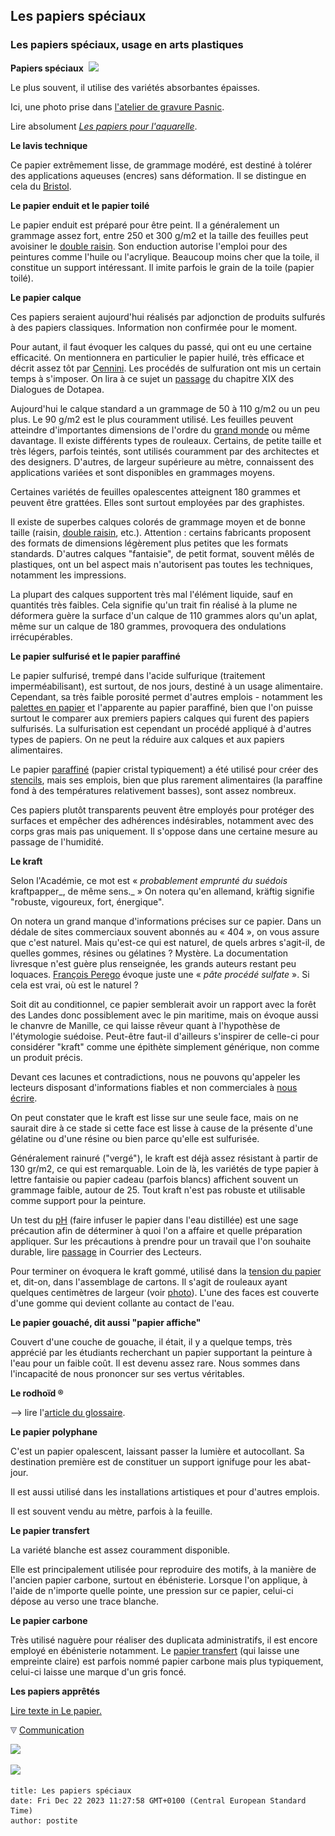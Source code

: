 ## Les papiers spéciaux
### Les papiers spéciaux, usage en arts plastiques
 **Papiers spéciaux**  ![](https://cbonvin.fr/sites/www.artrealite.com/images/pasniclarroque.jpg)

Le plus souvent, il utilise des variétés absorbantes épaisses.

Ici, une photo prise dans [l'atelier de gravure Pasnic](http://www.artrealite.com/pasnicatelier.htm).

Lire absolument _[Les papiers pour l'aquarelle](papierspourlaquarelle.html#lespapierspourlaquarelle)_.

**Le lavis technique**

Ce papier extrêmement lisse, de grammage modéré, est destiné à tolérer des applications aqueuses (encres) sans déformation. Il se distingue en cela du [Bristol](papierspourlaquarelle.html#bristol).

**Le papier enduit et le papier toilé**

Le papier enduit est préparé pour être peint. Il a généralement un grammage assez fort, entre 250 et 300 g/m2 et la taille des feuilles peut avoisiner le [double raisin](formatsdepapiers.html#doubleraisin). Son enduction autorise l'emploi pour des peintures comme l'huile ou l'acrylique. Beaucoup moins cher que la toile, il constitue un support intéressant. Il imite parfois le grain de la toile (papier toilé).

**Le papier calque**

Ces papiers seraient aujourd'hui réalisés par adjonction de produits sulfurés à des papiers classiques. Information non confirmée pour le moment.

Pour autant, il faut évoquer les calques du passé, qui ont eu une certaine efficacité. On mentionnera en particulier le papier huilé, très efficace et décrit assez tôt par [Cennini](livres.html#cennini). Les procédés de sulfuration ont mis un certain temps à s'imposer. On lira à ce sujet un [passage](chap19oxydationsmetaux.html#soufrepapier) du chapitre XIX des Dialogues de Dotapea.

Aujourd'hui le calque standard a un grammage de 50 à 110 g/m2 ou un peu plus. Le 90 g/m2 est le plus couramment utilisé. Les feuilles peuvent atteindre d'importantes dimensions de l'ordre du [grand monde](formatsdepapiers.html#grandmonde) ou même davantage. Il existe différents types de rouleaux. Certains, de petite taille et très légers, parfois teintés, sont utilisés couramment par des architectes et des designers. D'autres, de largeur supérieure au mètre, connaissent des applications variées et sont disponibles en grammages moyens.

Certaines variétés de feuilles opalescentes atteignent 180 grammes et peuvent être grattées. Elles sont surtout employées par des graphistes.

Il existe de superbes calques colorés de grammage moyen et de bonne taille (raisin, [double raisin](formatsdepapiers.html#doubleraisin), etc.). Attention : certains fabricants proposent des formats de dimensions légèrement plus petites que les formats standards. D'autres calques "fantaisie", de petit format, souvent mêlés de plastiques, ont un bel aspect mais n'autorisent pas toutes les techniques, notamment les impressions.

La plupart des calques supportent très mal l'élément liquide, sauf en quantités très faibles. Cela signifie qu'un trait fin réalisé à la plume ne déformera guère la surface d'un calque de 110 grammes alors qu'un aplat, même sur un calque de 180 grammes, provoquera des ondulations irrécupérables.

**Le papier sulfurisé et le papier paraffiné**

Le papier sulfurisé, trempé dans l'acide sulfurique (traitement imperméabilisant), est surtout, de nos jours, destiné à un usage alimentaire. Cependant, sa très faible porosité permet d'autres emplois - notamment les [palettes en papier](palettes.html) et l'apparente au papier paraffiné, bien que l'on puisse surtout le comparer aux premiers papiers calques qui furent des papiers sulfurisés. La sulfurisation est cependant un procédé appliqué à d'autres types de papiers. On ne peut la réduire aux calques et aux papiers alimentaires.

Le papier [paraffiné](paraffine.html) (papier cristal typiquement) a été utilisé pour créer des [stencils](stencil.html), mais ses emplois, bien que plus rarement alimentaires (la paraffine fond à des températures relativement basses), sont assez nombreux.

Ces papiers plutôt transparents peuvent être employés pour protéger des surfaces et empêcher des adhérences indésirables, notamment avec des corps gras mais pas uniquement. Il s'oppose dans une certaine mesure au passage de l'humidité.

**Le kraft**

Selon l'Académie, ce mot est « _probablement emprunté du suédois_ kraftpapper_, de même sens._ » On notera qu'en allemand, kräftig signifie "robuste, vigoureux, fort, énergique".

On notera un grand manque d'informations précises sur ce papier. Dans un dédale de sites commerciaux souvent abonnés au « 404 », on vous assure que c'est naturel. Mais qu'est-ce qui est naturel, de quels arbres s'agit-il, de quelles gommes, résines ou gélatines ? Mystère. La documentation livresque n'est guère plus renseignée, les grands auteurs restant peu loquaces. [François Perego](livres.html#perego) évoque juste une « _pâte procédé sulfate_ ». Si cela est vrai, où est le naturel ?

Soit dit au conditionnel, ce papier semblerait avoir un rapport avec la forêt des Landes donc possiblement avec le pin maritime, mais on évoque aussi le chanvre de Manille, ce qui laisse rêveur quant à l'hypothèse de l'étymologie suédoise. Peut-être faut-il d'ailleurs s'inspirer de celle-ci pour considérer "kraft" comme une épithète simplement générique, non comme un produit précis.

Devant ces lacunes et contradictions, nous ne pouvons qu'appeler les lecteurs disposant d'informations fiables et non commerciales à [nous écrire](ecrire.html).

On peut constater que le kraft est lisse sur une seule face, mais on ne saurait dire à ce stade si cette face est lisse à cause de la présente d'une gélatine ou d'une résine ou bien parce qu'elle est sulfurisée.

Généralement rainuré ("vergé"), le kraft est déjà assez résistant à partir de 130 gr/m2, ce qui est remarquable. Loin de là, les variétés de type papier à lettre fantaisie ou papier cadeau (parfois blancs) affichent souvent un grammage faible, autour de 25. Tout kraft n'est pas robuste et utilisable comme support pour la peinture.

Un test du [pH](ph.html) (faire infuser le papier dans l'eau distillée) est une sage précaution afin de déterminer à quoi l'on a affaire et quelle préparation appliquer. Sur les précautions à prendre pour un travail que l'on souhaite durable, lire [passage](courrierdeslecteurs2010b060.html#20100427m2kraftprecautions) in Courrier des Lecteurs.

Pour terminer on évoquera le kraft gommé, utilisé dans la [tension du papier](tensiondupapier.html) et, dit-on, dans l'assemblage de cartons. Il s'agit de rouleaux ayant quelques centimètres de largeur (voir [photo](tensiondupapier.html#kraftgommephoto)). L'une des faces est couverte d'une gomme qui devient collante au contact de l'eau.

**Le papier gouaché, dit aussi "papier affiche"**

Couvert d'une couche de gouache, il était, il y a quelque temps, très apprécié par les étudiants recherchant un papier supportant la peinture à l'eau pour un faible coût. Il est devenu assez rare. Nous sommes dans l'incapacité de nous prononcer sur ses vertus véritables.

**Le rodhoïd ®**

\--> lire l'[article du glossaire](rhodoid.html).

**Le papier polyphane**

C'est un papier opalescent, laissant passer la lumière et autocollant. Sa destination première est de constituer un support ignifuge pour les abat-jour.

Il est aussi utilisé dans les installations artistiques et pour d'autres emplois.

Il est souvent vendu au mètre, parfois à la feuille.

**Le papier transfert**

La variété blanche est assez couramment disponible.

Elle est principalement utilisée pour reproduire des motifs, à la manière de l'ancien papier carbone, surtout en ébénisterie. Lorsque l'on applique, à l'aide de n'importe quelle pointe, une pression sur ce papier, celui-ci dépose au verso une trace blanche.

**Le papier carbone**

Très utilisé naguère pour réaliser des duplicata administratifs, il est encore employé en ébénisterie notamment. Le [papier transfert](papiersspeciaux.html#lepapiertransfert) (qui laisse une empreinte claire) est parfois nommé papier carbone mais plus typiquement, celui-ci laisse une marque d'un gris foncé.

**Les papiers apprêtés**

[Lire texte in Le papier.](papier.html#lespapiersprepares)



![](images/flechebas.gif) [Communication](http://www.artrealite.com/annonceurs.htm) 

[![](https://cbonvin.fr/sites/regie.artrealite.com/visuels/campagne1.png)](index-2.html#20131014)

![](https://cbonvin.fr/sites/regie.artrealite.com/visuels/campagne2.png)
```
title: Les papiers spéciaux
date: Fri Dec 22 2023 11:27:58 GMT+0100 (Central European Standard Time)
author: postite
```
